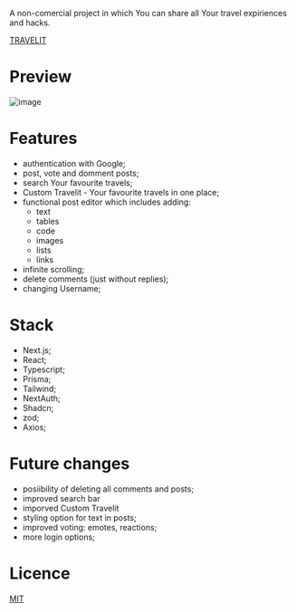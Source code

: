 A non-comercial project in which You can share all Your travel expiriences and hacks.

[TRAVELIT](https://travelit.vercel.app/)

# Preview
![image](https://github.com/GogolProjects/portfolio/assets/150515902/9b54ca71-bc2b-44b4-9253-d03d8e456102)

# Features

* authentication with Google;
* post, vote and domment posts;
* search Your favourite travels;
* Custom Travelit - Your favourite travels in one place;
* functional post editor which includes adding:
  * text
  * tables
  * code        
  * images
  * lists
  * links
* infinite scrolling;
* delete comments (just without replies);
* changing Username;

# Stack

* Next.js;
* React;
* Typescript;
* Prisma;
* Tailwind;
* NextAuth;
* Shadcn;
* zod;
* Axios;
        
# Future changes

* posiibility of deleting all comments and posts;
* improved search bar
* imporved Custom Travelit
* styling option for text in posts;
* improved voting: emotes, reactions;
* more login options;

  
# Licence
[MIT](https://choosealicense.com/licenses/mit/)
